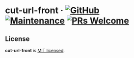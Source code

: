 # cut-url-front &middot; [![GitHub](https://img.shields.io/github/license/mashape/apistatus.svg?style=flat-square)](license.md) [![Maintenance](https://img.shields.io/maintenance/yes/2020.svg?style=flat-square)]() [![PRs Welcome](https://img.shields.io/badge/PRs-welcome-blue.svg)]()

## License

**cut-url-front** is [MIT licensed](./license.md).
